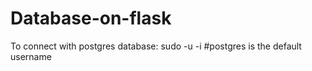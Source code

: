 # Database-on-flask
To connect with postgres database:
sudo -u <username> -i #postgres is the default username

